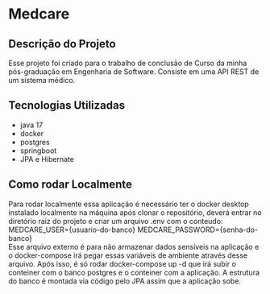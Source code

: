 # Medcare

## Descrição do Projeto
<p> Esse projeto foi criado para o trabalho de conclusão de Curso da minha pós-graduação em Engenharia de Software.
Consiste em uma API REST de um sistema médico. </p>

## Tecnologias Utilizadas
* java 17
* docker
* postgres
* springboot
* JPA e Hibernate

## Como rodar Localmente
Para rodar localmente essa aplicação é necessário ter o docker desktop instalado localmente na máquina
após clonar o repositório, deverá entrar no diretório raiz do projeto e criar um arquivo .env com o conteudo:
MEDCARE_USER={usuario-do-banco}
MEDCARE_PASSWORD={senha-do-banco}                        
Esse arquivo externo é para não armazenar dados sensíveis na aplicação e o docker-compose irá pegar essas variáveis de ambiente através desse arquivo.
Após isso, é só rodar docker-compose up -d que irá subir o conteiner com o banco postgres e o conteiner com a aplicação. 
A estrutura do banco é montada via código pelo JPA assim que a aplicação sobe.


